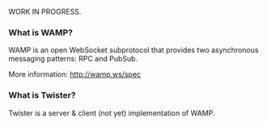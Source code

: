WORK IN PROGRESS.

### What is WAMP?

WAMP is an open WebSocket subprotocol that provides two asynchronous
messaging patterns: RPC and PubSub.

More information: <http://wamp.ws/spec>


### What is Twister?

Twister is a server & client (not yet) implementation of WAMP.
